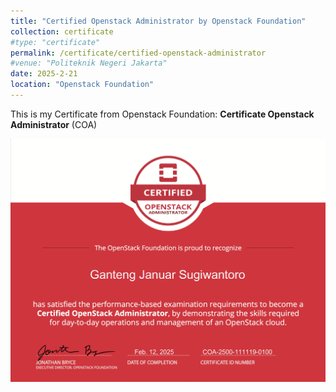 ```yaml
---
title: "Certified Openstack Administrator by Openstack Foundation"
collection: certificate
#type: "certificate"
permalink: /certificate/certified-openstack-administrator
#venue: "Politeknik Negeri Jakarta"
date: 2025-2-21
location: "Openstack Foundation"
---
```


This is my Certificate from Openstack Foundation: **Certificate Openstack Administrator** (COA) 

![certificate](/images/COA.jpg)

